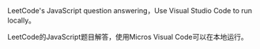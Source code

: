 LeetCode's JavaScript question answering，Use Visual Studio Code to run locally。

LeetCode的JavaScript题目解答，使用Micros Visual Code可以在本地运行。
